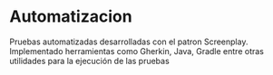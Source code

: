 # Automatizacion
Pruebas automatizadas desarrolladas con el patron Screenplay. Implementado herramientas como Gherkin, Java, Gradle entre otras utilidades para la ejecución de las pruebas 
